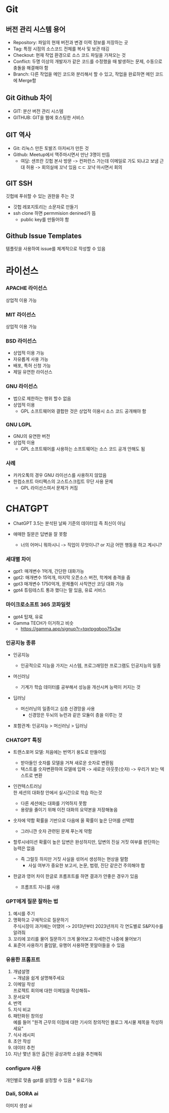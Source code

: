# Git
## 버전 관리 시스템 용어

* Repository: 파일의 현재 버전과 변경 이력 정보를 저장하는 곳   
* Tag: 특정 시점의 소스코드 전체를 복사 및 보관 태깅   
* Checkout: 현재 작업 환경으로 소스 코드 파일을 가져오는 것   
* Conflict: 두명 이상의 개발자가 같은 코드를 수정했을 때 발생하는 문제, 수동으로 충돌을 해결해야 함
* Branch: 다른 작업을 메인 코드와 분리해서 할 수 있고, 작업을 완료하면 메인 코드에 Merge함

## Git Github 차이

* GIT: 분산 버전 관리 시스템
* GITHUB: GIT을 웹에 호스팅한 서비스

## GIT 역사

* Git: 리눅스 만든 토발즈 아저씨가 만든 것
* Github: Meetup에서 맥주마시면서 만난 3명이 만듬
    * 여담: 샌프란 깃헙 본사 방문 -> 컨퍼런스 가는데 이메일로 가도 되냐고 보냄 근대 허용 -> 회의실에 꼬냑 있음 ㄷㄷ 꼬냑 마시면서 회의

## GIT SSH
깃헙에 푸쉬할 수 있는 권한을 주는 것
* 깃헙 레포지토리는 소문자로 만들기
* ssh clone 하면 permmision denined가 뜸
    * public key를 만들어야 함

## Github Issue Templates
템플릿을 사용하여 issue를 체계적으로 작성할 수 있음

# 라이선스

### APACHE 라이선스
상업적 이용 가능

### MIT 라이선스
상업적 이용 가능

### BSD 라이선스
* 상업적 이용 가능
* 자유롭게 사용 가능
* 배포, 특허 신청 가능 
* 제일 유연한 라이선스

### GNU 라이선스
* 법으로 제한하는 행위 할수 없음
* 상업적 이용
    * GPL 소프트웨어와 결합한 것은 상업적 이용시 소스 코드 공개해야 함
         
### GNU LGPL
* GNU의 유연한 버전
* 상업적 이용
    * GPL 소프트웨어를 사용하는 소프트웨어는 소스 코드 공개 안해도 됨

### 사례
* 카카오톡의 경우 GNU 라이선스를 사용하지 않았음
* 한컴소프트 아티펙스의 고스트스크립트 무단 사용 문제
    * GPL 라이선스여서 문제가 커짐

# CHATGPT

* ChatGPT 3.5는 분석된 날짜 기준의 데이터임 즉 최신이 아님

* 애매한 질문은 답변을 잘 못함
    * 너의 어머니 뭐하시니 -> 직업이 무엇이니? or 지금 어떤 행동을 하고 계시니?

### 세대별 차이
* gpt1: 매개변수 1억개, 간단한 대화가능  
* gpt2: 매개변수 15억개, 마지막 오픈소스 버전, 학계에 충격을 줌  
* gpt3 매개변수 1750억개, 문제풀이 사칙연산 코딩 대화 가능
* gpt4 튜링테스트 통과 했다는 말 있음, 유료 서비스

### 마이크로소프트 365 코파일럿
* gpt4 탑재, 유료
* Gamma TECH가 이거하고 비슷
    * https://gamma.app/signup?r=tqxtpgqboo75x3w

### 인공지능 종류
* 인공지능
    * 인공적으로 지능을 가지는 시스템, 프로그래밍한 프로그램도 인공지능의 일종

* 머신러닝
    * 기계가 학습 데이터를 공부해서 성능을 개선시켜 능력이 커지는 것

* 딥러닝
    * 머신러닝의 일종이고 심층 신경망을 사용
        * 신경망은 두뇌의 뉴런과 같은 모듈이 층을 이루는 것

* 포함관계: 인공지능 > 머신러닝 > 딥러닝

### CHATGPT 특징
* 트랜스포머 모델: 처음에는 번역기 용도로 만들어짐
    * 받아들인 숫자를 모델을 거쳐 새로운 숫자로 변환됨
    * 텍스트를 숫자변환하여 모델에 입력 -> 새로운 아웃풋(숫자) -> 우리가 보는 텍스트로 변환

* 인컨텍스트러닝   
한 세션의 대화창 안에서 실시간으로 학습 하는것
    * 다른 세션에는 대화를 기억하지 못함  
    * 용량을 줄이기 위해 이전 대화의 요약본을 저장해놓음

* 숫자에 약함
확률을 기반으로 다음에 올 확률이 높은 단어를 선택함
    * 그러니깐 숫자 관련된 문제 푸는게 약함

* 할루시네이션
확률이 높은 답변은 완성하지만, 답변의 진실 거짓 여부를 판단하는 능력은 없음
    * 즉 그럴듯 하지만 거짓 사실을 섞어서 생성하는 현상을 말함
        * 사실 여부가 중요한 보고서, 논문, 법령, 진단 같은건 주의해야 함
    
* 한글과 영어 차이
한글로 프롬프트를 하면 결과가 안좋은 경우가 있음
    * 프롬프트 지니를 사용

### GPT에게 질문 잘하는 법
1. 예시를 주기
2. 명확하고 구체적으로 질문하기  
주식시장이 과거에는 어땠어 -> 2013년부터 2023년까지 각 연도별로 S&P지수를 알려줘
3. 꼬리에 꼬리를 물어 질문하기
크게 물어보고 자세한건 나중에 물어보기
4. 표준어 사용하기
줄임말, 유행어 사용하면 못알아들을 수 있음

###  유용한 프롬프트
1. 개념설명   
~ 개념을 쉽게 설명해주세요
2. 이메일 작성   
프로젝트 회의에 대한 이메일을 작성해줘~
3. 문서요약
4. 번역
5. 지식 비교
6. 패턴화된 창의성   
예를 들어 "원격 근무의 이점에 대한 기사의 창의적인 블로그 게시물 제목을 작성하세요"
7. 식사 레시피
8. 초안 작성
9. 데이터 추천
10. 지난 몇년 동안 출간된 공상과학 소설을 추천해줘

### configure 사용
개인별로 맞춤 gpt를 설정할 수 있음
    * 유료기능
    
### Dali, SORA ai
이미지 생성 ai